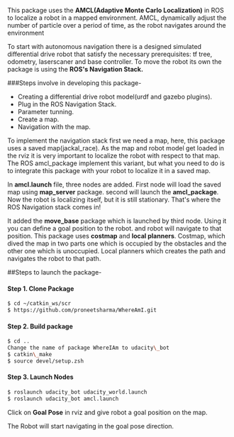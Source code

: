 This package uses the **AMCL(Adaptive Monte Carlo Localization)** in ROS to localize a robot in a mapped environment. AMCL, dynamically adjust the number of particle over a period of time, as the robot navigates around the environment

To start with autonomous navigation there is a designed simulated differential drive robot that satisfy the necessary prerequisites: tf tree, odometry, laserscaner and base controller. To move the robot its own the package is using the **ROS's Navigation Stack.**

###Steps involve in developing this package-
* Creating a differential drive robot model(urdf and gazebo plugins).
* Plug in the ROS Navigation Stack.
* Parameter tunning.
* Create a map.
* Navigation with the map.

To implement the navigation stack first we need a map, here, this package uses a saved map(jackal\_race). As the map and robot model get loaded in the rviz it is very important to localize the robot with respect to that map. The ROS amcl\_package implement this variant, but what you need to do is to integrate this package with your robot to localize it in a saved map.

In **amcl.launch** file, three nodes are added. First node will load the saved map using **map\_server** package. second will launch the **amcl\_package**. Now the robot is localizing itself, but it is still stationary. That's where the ROS Navigation stack comes in!

It added the **move\_base** package which is launched by third node. Using it you can define a goal position to the robot. and robot will navigate to that position.
This package uses **costmap** and **local planners**. Costmap, which dived the map in two parts one which is occupied by the obstacles and the other one which is unoccupied. Local planners which creates the path and navigates the robot to that path.

##Steps to launch the package-

#### Step 1. Clone Package
```sh
$ cd ~/catkin_ws/scr
$ https://github.com/proneetsharma/WhereAmI.git
```
#### Step 2. Build package
```sh
$ cd ..
Change the name of package WhereIAm to udacity\_bot
$ catkin\_make
$ source devel/setup.zsh
```
#### Step 3. Launch Nodes
```sh
$ roslaunch udacity_bot udacity_world.launch
$ roslaunch udacity_bot amcl.launch   
```

Click on **Goal Pose** in rviz and give robot a goal position on the map.

The Robot will start navigating in the goal pose direction.


